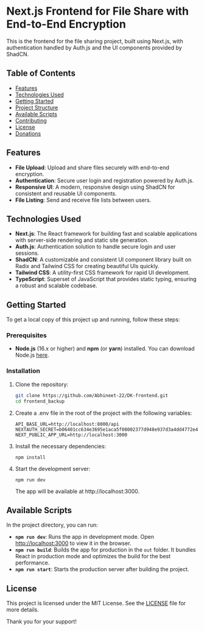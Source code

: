 # Next.js Frontend for File Share with End-to-End Encryption
This is the frontend for the file sharing project, built using Next.js, with authentication handled by Auth.js and the UI components provided by ShadCN.

## Table of Contents

- [Features](#features)
- [Technologies Used](#technologies-used)
- [Getting Started](#getting-started)
- [Project Structure](#project-structure)
- [Available Scripts](#available-scripts)
- [Contributing](#contributing)
- [License](#license)
- [Donations](#donations)

## Features

- **File Upload**: Upload and share files securely with end-to-end encryption.
- **Authentication**: Secure user login and registration powered by Auth.js.
- **Responsive UI**: A modern, responsive design using ShadCN for consistent and reusable UI components.
- **File Listing**: Send and receive file lists between users.

## Technologies Used

- **Next.js**: The React framework for building fast and scalable applications with server-side rendering and static site generation.
- **Auth.js**: Authentication solution to handle secure login and user sessions.
- **ShadCN**: A customizable and consistent UI component library built on Radix and Tailwind CSS for creating beautiful UIs quickly.
- **Tailwind CSS**: A utility-first CSS framework for rapid UI development.
- **TypeScript**: Superset of JavaScript that provides static typing, ensuring a robust and scalable codebase.

## Getting Started

To get a local copy of this project up and running, follow these steps:

### Prerequisites

- **Node.js** (16.x or higher) and **npm** (or **yarn**) installed. You can download Node.js [here](https://nodejs.org/).

### Installation

1. Clone the repository:

   ```bash
   git clone https://github.com/Abhineet-22/DK-frontend.git
   cd frontend_backup
   ```

2. Create a .env file in the root of the project with the following variables:

    ```
    API_BASE_URL=http://localhost:8000/api
    NEXTAUTH_SECRET=b06401cc634e3695e1aca5f08002377d948e937d3a4dd4772e4e8c5d5f58b8a2
    NEXT_PUBLIC_APP_URL=http://localhost:3000
    ```
3. Install the necessary dependencies:

    ```
    npm install
    ```

4. Start the development server:

    ```
    npm run dev
    ```
    The app will be available at http://localhost:3000.

## Available Scripts

In the project directory, you can run:

- **`npm run dev`**: Runs the app in development mode. Open [http://localhost:3000](http://localhost:3000) to view it in the browser.
- **`npm run build`**: Builds the app for production in the `out` folder. It bundles React in production mode and optimizes the build for the best performance.
- **`npm run start`**: Starts the production server after building the project.

## License

This project is licensed under the MIT License. See the [LICENSE](./LICENSE) file for more details.

Thank you for your support!

